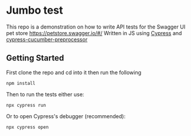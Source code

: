 # Jumbo test
This repo is a demonstration on how to write API tests for the Swagger UI pet store https://petstore.swagger.io/#/
Written in JS using [Cypress](https://www.cypress.io/) and [cypress-cucumber-preprocessor](https://github.com/TheBrainFamily/cypress-cucumber-preprocessor)
## Getting Started
First clone the repo and cd into it then run the following
```
npm install
```
Then to run the tests either use:
```
npx cypress run
```
Or to open Cypress's debugger (recommended):
```
npx cypress open
```